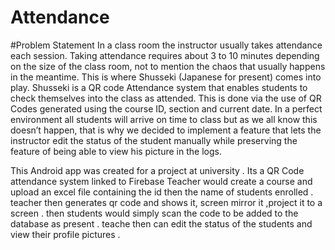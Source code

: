 # Attendance

#Problem Statement 
In a class room the instructor usually takes attendance each session.
Taking attendance requires about 3 to 10 minutes depending on the size of the class room, not to mention the chaos that usually happens in the meantime.
This is where Shusseki (Japanese for present) comes into play.
Shusseki is a QR code Attendance system that enables students to check themselves into the class as attended.
This is done via the use of QR Codes generated using the course ID, section and current date.
In a perfect environment all students will arrive on time to class but as we all know this doesn’t happen, that is why we decided to implement a feature that lets the instructor edit the status of the student manually while preserving the feature of being able to view his picture in the logs.


This Android app was created for a project at university . Its a QR Code attendance system linked to Firebase 
Teacher would create a course and upload an excel file containing the id then the name of students enrolled .
teacher then generates qr code and shows it, screen mirror it ,project it to a screen .
then students would simply scan the code to be added to the database as present .
teache then can edit the status of the students and view their profile pictures .
